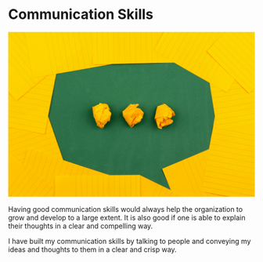 # Communication Skills 

![](https://github.com/suhasmaddali/Communication-Skills-/blob/main/volodymyr-hryshchenko-V5vqWC9gyEU-unsplash.jpg)

Having good communication skills would always help the organization to grow and develop to a large extent. It is also good if one is able to explain their thoughts in a clear and compelling way. 

I have built my communication skills by talking to people and conveying my ideas and thoughts to them in a clear and crisp way. 
